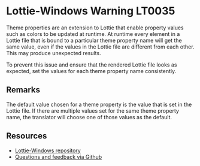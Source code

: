 
[comment]: # (name:ThemePropertyValuesAreInconsistent)
[comment]: # (text:Theme property "{themePropertyName}" has more than one value. Using {chosenValue} in place of {requestedValue}.)

# Lottie-Windows Warning LT0035

<!-- description -->
Theme properties are an extension to Lottie that enable property values such as colors
to be updated at runtime. At runtime every element in a Lottie file that is bound to a
particular theme property name will get the same value, even if the values in the Lottie
file are different from each other. This may produce unexpected results.

To prevent this issue and ensure that the rendered Lottie file looks as expected, set
the values for each theme property name consistently.

## Remarks
The default value chosen for a theme property is the value that is set in the Lottie file.
If there are multiple values set for the same theme property name, the translator will
choose one of those values as the default.

<!-- notes  -->
## Resources

* [Lottie-Windows repository](https://aka.ms/lottie)
* [Questions and feedback via Github](https://github.com/windows-toolkit/Lottie-Windows/issues)
